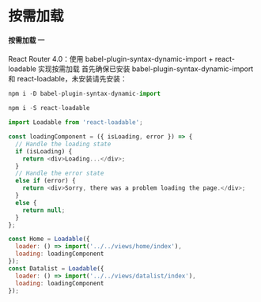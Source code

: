 # 按需加载


#### 按需加载 一

React Router 4.0：使用 babel-plugin-syntax-dynamic-import + react-loadable 实现按需加载
首先确保已安装 babel-plugin-syntax-dynamic-import 和 react-loadable，未安装请先安装：

```js
npm i -D babel-plugin-syntax-dynamic-import

npm i -S react-loadable

import Loadable from 'react-loadable';

const loadingComponent = ({ isLoading, error }) => {
  // Handle the loading state
  if (isLoading) {
    return <div>Loading...</div>;
  }
  // Handle the error state
  else if (error) {
    return <div>Sorry, there was a problem loading the page.</div>;
  }
  else {
    return null;
  }
};

const Home = Loadable({
  loader: () => import('../../views/home/index'),
  loading: loadingComponent
});
const Datalist = Loadable({
  loader: () => import('../../views/datalist/index'),
  loading: loadingComponent
});

```